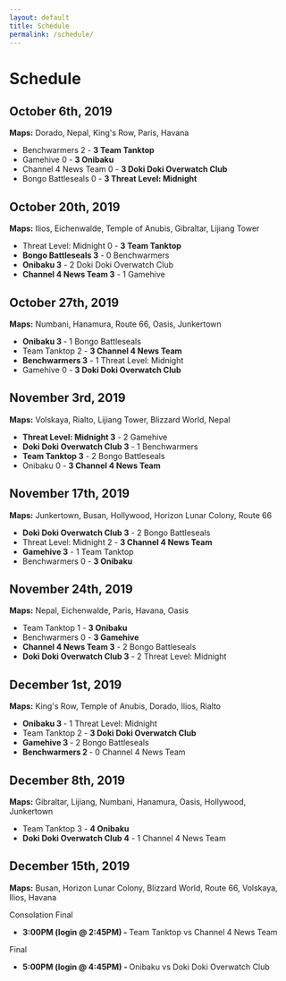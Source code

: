 ```yaml
---
layout: default
title: Schedule
permalink: /schedule/
---
```

<div class="container">
  <div class="row justify-content-center page-section-no-line">
    <div class="col-12 col-md-10 col-xl-8">
      <h1 class="text-center">Schedule</h1>
      <h2>October 6th, 2019</h2>
      <p><strong>Maps:</strong> Dorado, Nepal, King's Row, Paris, Havana</p>
      <ul>
        <li>Benchwarmers 2 - <strong>3 Team Tanktop</strong></li>
        <li>Gamehive 0 - <strong>3 Onibaku</strong></li>
        <li>Channel 4 News Team 0 - <strong>3 Doki Doki Overwatch Club</strong></li>
        <li>Bongo Battleseals 0 - <strong>3 Threat Level: Midnight</strong></li>
      </ul>
      <h2>October 20th, 2019</h2>
      <p><strong>Maps:</strong> Ilios, Eichenwalde, Temple of Anubis, Gibraltar, Lijiang Tower</p>
      <ul>
        <li>Threat Level: Midnight 0 - <strong>3 Team Tanktop</strong></li>
        <li><strong>Bongo Battleseals 3</strong> - 0 Benchwarmers</li>
        <li><strong>Onibaku 3</strong> - 2 Doki Doki Overwatch Club</li>
        <li><strong>Channel 4 News Team 3</strong> - 1 Gamehive</li>
      </ul>
      <h2>October 27th, 2019</h2>
      <p><strong>Maps:</strong> Numbani, Hanamura, Route 66, Oasis, Junkertown</p>
      <ul>
        <li><strong>Onibaku 3 </strong> - 1 Bongo Battleseals</li>
        <li>Team Tanktop 2 - <strong>3 Channel 4 News Team</strong></li>
        <li><strong>Benchwarmers 3</strong> - 1 Threat Level: Midnight</li>
        <li>Gamehive 0 - <strong>3 Doki Doki Overwatch Club</strong></li>
      </ul>      
      <h2>November 3rd, 2019</h2>
      <p><strong>Maps:</strong> Volskaya, Rialto, Lijiang Tower, Blizzard World, Nepal</p>
      <ul>
        <li><strong>Threat Level: Midnight 3</strong> - 2 Gamehive</li>
        <li><strong>Doki Doki Overwatch Club 3</strong> - 1 Benchwarmers</li>
        <li><strong>Team Tanktop 3</strong> - 2 Bongo Battleseals</li>
        <li>Onibaku 0 - <strong>3 Channel 4 News Team</strong></li>
      </ul>      
      <h2>November 17th, 2019</h2>
      <p><strong>Maps:</strong> Junkertown, Busan, Hollywood, Horizon Lunar Colony, Route 66</p>
      <ul>
        <li><strong> Doki Doki Overwatch Club 3</strong> - 2 Bongo Battleseals</li>
        <li>Threat Level: Midnight 2 - <strong>3 Channel 4 News Team</strong></li>
        <li><strong>Gamehive 3</strong> - 1 Team Tanktop</li>
        <li>Benchwarmers 0 - <strong>3 Onibaku</strong></li>
      </ul>
      <h2>November 24th, 2019</h2>
      <p><strong>Maps:</strong> Nepal, Eichenwalde, Paris, Havana, Oasis</p>
      <ul>
        <li>Team Tanktop 1 - <strong>3 Onibaku</strong></li>
        <li> Benchwarmers 0 - <strong>3 Gamehive</strong></li>
        <li><strong> Channel 4 News Team 3</strong> - 2 Bongo Battleseals</li>
        <li><strong>Doki Doki Overwatch Club 3</strong> - 2 Threat Level: Midnight</li>
      </ul>
      <h2>December 1st, 2019</h2>
      <p><strong>Maps:</strong> King's Row, Temple of Anubis, Dorado, Ilios, Rialto</p>
      <ul>
        <li><strong> Onibaku 3 </strong>- 1 Threat Level: Midnight</li>
        <li>Team Tanktop 2 - <strong>3 Doki Doki Overwatch Club</strong></li>
        <li><strong>Gamehive 3 </strong>- 2 Bongo Battleseals</li>
        <li><strong>Benchwarmers 2 </strong>- 0 Channel 4 News Team</li>
      </ul>
      <h2>December 8th, 2019</h2>
      <p><strong>Maps:</strong> Gibraltar, Lijiang, Numbani, Hanamura, Oasis, Hollywood, Junkertown</p>
      <ul>
          <li>Team Tanktop 3 - <strong>4 Onibaku</strong></li>
          <li><strong>Doki Doki Overwatch Club 4</strong> - 1 Channel 4 News Team</li>
      </ul>
      <h2>December 15th, 2019</h2>
      <p><strong>Maps:</strong> Busan, Horizon Lunar Colony, Blizzard World, Route 66, Volskaya, Ilios, Havana</p>
      <p>Consolation Final</p>
      <ul>
      <li><strong>3:00PM (login @ 2:45PM) - </strong> Team Tanktop vs Channel 4 News Team</li>
      </ul>
      <p>Final</p>
      <ul>
      <li><strong>5:00PM (login @ 4:45PM) - </strong> Onibaku vs Doki Doki Overwatch Club</li>
      </ul>
    </div>
  </div>
</div>
